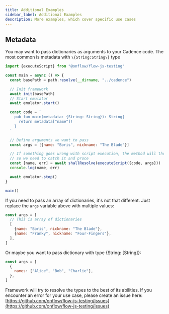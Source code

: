 ```yaml
---
title: Additional Examples
sidebar_label: Additional Examples
description: More examples, which cover specific use cases
---
```


## Metadata

You may want to pass dictionaries as arguments to your Cadence code. The most
common is metadata with `\{String:String\}` type

```javascript
import {executeScript} from "@onflow/flow-js-testing"

const main = async () => {
  const basePath = path.resolve(__dirname, "../cadence")

  // Init framework
  await init(basePath)
  // Start emulator
  await emulator.start()

  const code = `
    pub fun main(metadata: {String: String}): String{
      return metadata["name"]!
    }  
  `

  // Define arguments we want to pass
  const args = [{name: "Boris", nickname: "The Blade"}]

  // If something goes wrong with script execution, the method will throw an error
  // so we need to catch it and proce
  const [name, err] = await shallResolve(executeScript({code, args}))
  console.log(name, err)

  await emulator.stop()
}

main()
```

If you need to pass an array of dictionaries, it's not that different. Just replace the `args` variable above with
multiple values:

```javascript
const args = [
  // This is array of dictionaries
  [
    {name: "Boris", nickname: "The Blade"},
    {name: "Franky", nickname: "Four-Fingers"},
  ],
]
```

Or maybe you want to pass dictionary with type \{String: [String]\}:

```javascript
const args = [
  {
    names: ["Alice", "Bob", "Charlie"],
  },
]
```

Framework will try to resolve the types to the best of its abilities. If you encounter an error for your use case,
please create an issue here: [https://github.com/onflow/flow-js-testing/issues](https://github.com/onflow/flow-js-testing/issues)
